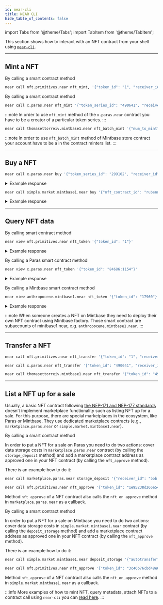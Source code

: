```yaml
---
id: near-cli
title: NEAR CLI
hide_table_of_contents: false
---
```


import Tabs from '@theme/Tabs';
import TabItem from '@theme/TabItem';

This section shows how to interact with an NFT contract from your shell using [`near-cli`](../../../4.tools/cli.md).

---

## Mint a NFT

<Tabs>
<TabItem value="NFT Primitive" label="NFT Primitive" default>

By calling a smart contract method

```bash
near call nft.primitives.near nft_mint, '{"token_id": "1", "receiver_id": "bob.near", "token_metadata": {"title": "NFT Primitive Token", "description": "Awesome NFT Primitive Token", "media": "string"}}' --accountId bob.near
```

</TabItem>

<TabItem value="Paras" label="Paras">

By calling a smart contract method

```bash
near call x.paras.near nft_mint '{"token_series_id": "490641", "receiver_id": "bob.near"}' --accountId bob.near
```

:::note
In order to use `nft_mint` method of the `x.paras.near` contract you have to be a creator of a particular token series.
:::

</TabItem>

<TabItem value="Mintbase" label="Mintbase">

```bash
near call thomasettorreiv.mintbase1.near nft_batch_mint '{"num_to_mint": 1, "owner_id": "bob.near", "metadata": {}}' --accountId bob.near --deposit 0.000000000000000000000001
```

:::note
In order to use `nft_batch_mint` method of Mintbase store contract your account have to be a in the contract minters list.
:::

</TabItem>
</Tabs>

---

## Buy a NFT

<Tabs>
<TabItem value="Paras" label="Paras" default>

```bash
near call x.paras.near buy '{"token_series_id": "299102", "receiver_id": "bob.near"}' --accountId bob.near --deposit 0.20574
```

<details>
<summary>Example response</summary>
<p>

```json
"299102:1"
```

</p>
</details>

</TabItem>

<TabItem value="Mintbase" label="Mintbase">

```bash
near call simple.market.mintbase1.near buy '{"nft_contract_id": "rubennnnnnnn.mintbase1.near", "token_id": "38"}' --accountId bob.near --deposit 0.001
```

<details>
<summary>Example response</summary>
<p>

```json
{
  "payout": {
    "rub3n.near": "889200000000000000000",
    "rubenm4rcus.near": "85800000000000000000"
  }
}
```

</p>
</details>

</TabItem>
</Tabs>

---

## Query NFT data

<Tabs>
<TabItem value="NFT Primitive" label="NFT Primitive" default>

By calling smart contract method

```bash
near view nft.primitives.near nft_token '{"token_id": "1"}'
```

<details>
<summary>Example response</summary>
<p>

```json
{
  "token_id": "1",
  "owner_id": "bob.near",
  "metadata": {
    "title": "string", // ex. "Arch Nemesis: Mail Carrier" or "Parcel #5055"
    "description": "string", // free-form description
    "media": "string", // URL to associated media, preferably to decentralized, content-addressed storage
    "media_hash": "string", // Base64-encoded sha256 hash of content referenced by the `media` field. Required if `media` is included.
    "copies": 1, // number of copies of this set of metadata in existence when token was minted.
    "issued_at": 1642053411068358156, // When token was issued or minted, Unix epoch in milliseconds
    "expires_at": 1642053411168358156, // When token expires, Unix epoch in milliseconds
    "starts_at": 1642053411068358156, // When token starts being valid, Unix epoch in milliseconds
    "updated_at": 1642053411068358156, // When token was last updated, Unix epoch in milliseconds
    "extra": "string", // anything extra the NFT wants to store on-chain. Can be stringified JSON.
    "reference": "string", // URL to an off-chain JSON file with more info.
    "reference_hash": "string" // Base64-encoded sha256 hash of JSON from reference field. Required if `reference` is included.
  }
}
```

</p>
</details>

</TabItem>

<TabItem value="Paras" label="Paras">

By calling a Paras smart contract method

```bash
near view x.paras.near nft_token '{"token_id": "84686:1154"}'
```

<details>
<summary>Example response</summary>
<p>

```json
{
  "token_id": "84686:1154",
  "owner_id": "bob.near",
  "metadata": {
    "title": "Tokenfox Silver Coin #1154",
    "description": null,
    "media": "bafkreihpapfu7rzsmejjgl2twllge6pbrfmqaahj2wkz6nq55c6trhhtrq",
    "media_hash": null,
    "copies": 4063,
    "issued_at": "1642053411068358156",
    "expires_at": null,
    "starts_at": null,
    "updated_at": null,
    "extra": null,
    "reference": "bafkreib6uj5kxbadfvf6qes5flema7jx6u5dj5zyqcneaoyqqzlm6kpu5a",
    "reference_hash": null
  },
  "approved_account_ids": {}
}
```

</p>
</details>

</TabItem>

<TabItem value="Mintbase" label="Mintbase">

By calling a Mintbase smart contract method

```bash
near view anthropocene.mintbase1.near nft_token '{"token_id": "17960"}'
```

<details>
<summary>Example response</summary>
<p>

```json
{
  "token_id": "17960",
  "owner_id": "876f40299dd919f39252863e2136c4e1922cd5f78759215474cbc8f1fc361e14",
  "approved_account_ids": {},
  "metadata": {
    "title": null,
    "description": null,
    "media": null,
    "media_hash": null,
    "copies": 1,
    "issued_at": null,
    "expires_at": null,
    "starts_at": null,
    "updated_at": null,
    "extra": null,
    "reference": "F-30s_uQ3ZdAHZClY4DYatDPapaIRNLju41RxfMXC24",
    "reference_hash": null
  },
  "royalty": {
    "split_between": {
      "seventhage.near": {
        "numerator": 10000
      }
    },
    "percentage": {
      "numerator": 100
    }
  },
  "split_owners": null,
  "minter": "anthropocene.seventhage.near",
  "loan": null,
  "composeable_stats": { "local_depth": 0, "cross_contract_children": 0 },
  "origin_key": null
}
```

</p>
</details>

:::note
When someone creates a NFT on Mintbase they need to deploy their own NFT contract using Mintbase factory. Those smart contract are subaccounts of mintbase1.near, e.g. `anthropocene.mintbase1.near`.
:::

</TabItem>
</Tabs>

---

## Transfer a NFT

<Tabs>
<TabItem value="NFT Primitive" label="NFT Primitive" default>

```bash
near call nft.primitives.near nft_transfer '{"token_id": "1", "receiver_id": "bob.near"}' --accountId bob.near --deposit 0.000000000000000000000001
```

</TabItem>

<TabItem value="Paras" label="Paras">

```bash
near call x.paras.near nft_transfer '{"token_id": "490641", "receiver_id": "bob.near"}' --accountId bob.near --deposit 0.000000000000000000000001
```

</TabItem>

<TabItem value="Mintbase" label="Mintbase">

```bash
near call thomasettorreiv.mintbase1.near nft_transfer '{"token_id": "490641" "receiver_id": "bob.near"}' --accountId bob.near --deposit 0.000000000000000000000001
```

</TabItem>
</Tabs>

---

## List a NFT up for a sale

Usually, a basic NFT contract following [the NEP-171 and NEP-177 standards](https://nomicon.io/Standards/Tokens/NonFungibleToken) doesn't implement marketplace functionality such as listing NFT up for a sale. For this purpose, there are special marketplaces in the ecosystem, like [Paras](https://paras.id/) or [Mintbase](https://www.mintbase.xyz/). They use dedicated marketplace contracts (e.g., `marketplace.paras.near` or `simple.market.mintbase1.near`).

<Tabs>

<TabItem value="Paras" label="Paras">

By calling a smart contract method

In order to put a NFT for a sale on Paras you need to do two actions: cover data storage costs in `marketplace.paras.near` contract (by calling the `storage_deposit` method) and add a marketplace contract address as approved one in your NFT contract (by calling the `nft_approve` method).

There is an example how to do it:

```bash
near call marketplace.paras.near storage_deposit '{"receiver_id": "bob.near"}' --accountId bob.near --deposit 0.00939

near call nft.primitives.near nft_approve '{"token_id": "1e95238d266e5497d735eb30", "account_id": "marketplace.paras.near", "msg": {"price": "200000000000000000000000", "market_type": "sale", "ft_token_id": "near"}}' --accountId bob.near
```

Method `nft_approve` of a NFT contract also calls the `nft_on_approve` method in `marketplace.paras.near` as a callback.

</TabItem>

<TabItem value="Mintbase" label="Mintbase">

By calling a smart contract method

In order to put a NFT for a sale on Mintbase you need to do two actions: cover data storage costs in `simple.market.mintbase1.near` contract (by calling the `deposit_storage` method) and add a marketplace contract address as approved one in your NFT contract (by calling the `nft_approve` method).

There is an example how to do it:

```bash
near call simple.market.mintbase1.near deposit_storage '{"autotransfer": "true"}' --accountId bob.near --deposit 0.00939

near call nft.primitives.near nft_approve '{"token_id": "3c46b76cbd48e65f2fc88473", "account_id": "simple.market.mintbase1.near", "msg": {"price": "200000000000000000000000"}}' --accountId bob.near
```

Method `nft_approve` of a NFT contract also calls the `nft_on_approve` method in `simple.market.mintbase1.near` as a callback.

</TabItem>
</Tabs>

:::info
More examples of how to mint NFT, query metadata, attach NFTs to a contract call using `near-cli` you can [read here](/develop/relevant-contracts/nft).
:::